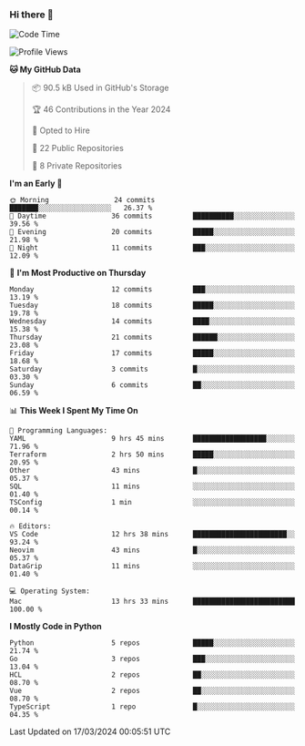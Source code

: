 ### Hi there 👋
<!--![visitors](https://visitor-badge.glitch.me/badge?page_id=d0zingcat)-->
<!--
**d0zingcat/d0zingcat** is a ✨ _special_ ✨ repository because its `README.md` (this file) appears on your GitHub profile.

Here are some ideas to get you started:

- 🔭 I’m currently working on ...
- 🌱 I’m currently learning ...
- 👯 I’m looking to collaborate on ...
- 🤔 I’m looking for help with ...
- 💬 Ask me about ...
- 📫 How to reach me: ...
- 😄 Pronouns: ...
- ⚡ Fun fact: ...
-->
<!--START_SECTION:waka-->
![Code Time](http://img.shields.io/badge/Code%20Time-3%2C409%20hrs%2014%20mins-blue)

![Profile Views](http://img.shields.io/badge/Profile%20Views-6-blue)

**🐱 My GitHub Data** 

> 📦 90.5 kB Used in GitHub's Storage 
 > 
> 🏆 46 Contributions in the Year 2024
 > 
> 💼 Opted to Hire
 > 
> 📜 22 Public Repositories 
 > 
> 🔑 8 Private Repositories 
 > 
**I'm an Early 🐤** 

```text
🌞 Morning                24 commits          ███████░░░░░░░░░░░░░░░░░░   26.37 % 
🌆 Daytime                36 commits          ██████████░░░░░░░░░░░░░░░   39.56 % 
🌃 Evening                20 commits          █████░░░░░░░░░░░░░░░░░░░░   21.98 % 
🌙 Night                  11 commits          ███░░░░░░░░░░░░░░░░░░░░░░   12.09 % 
```
📅 **I'm Most Productive on Thursday** 

```text
Monday                   12 commits          ███░░░░░░░░░░░░░░░░░░░░░░   13.19 % 
Tuesday                  18 commits          █████░░░░░░░░░░░░░░░░░░░░   19.78 % 
Wednesday                14 commits          ████░░░░░░░░░░░░░░░░░░░░░   15.38 % 
Thursday                 21 commits          ██████░░░░░░░░░░░░░░░░░░░   23.08 % 
Friday                   17 commits          █████░░░░░░░░░░░░░░░░░░░░   18.68 % 
Saturday                 3 commits           █░░░░░░░░░░░░░░░░░░░░░░░░   03.30 % 
Sunday                   6 commits           ██░░░░░░░░░░░░░░░░░░░░░░░   06.59 % 
```


📊 **This Week I Spent My Time On** 

```text
💬 Programming Languages: 
YAML                     9 hrs 45 mins       ██████████████████░░░░░░░   71.96 % 
Terraform                2 hrs 50 mins       █████░░░░░░░░░░░░░░░░░░░░   20.95 % 
Other                    43 mins             █░░░░░░░░░░░░░░░░░░░░░░░░   05.37 % 
SQL                      11 mins             ░░░░░░░░░░░░░░░░░░░░░░░░░   01.40 % 
TSConfig                 1 min               ░░░░░░░░░░░░░░░░░░░░░░░░░   00.14 % 

🔥 Editors: 
VS Code                  12 hrs 38 mins      ███████████████████████░░   93.24 % 
Neovim                   43 mins             █░░░░░░░░░░░░░░░░░░░░░░░░   05.37 % 
DataGrip                 11 mins             ░░░░░░░░░░░░░░░░░░░░░░░░░   01.40 % 

💻 Operating System: 
Mac                      13 hrs 33 mins      █████████████████████████   100.00 % 
```

**I Mostly Code in Python** 

```text
Python                   5 repos             █████░░░░░░░░░░░░░░░░░░░░   21.74 % 
Go                       3 repos             ███░░░░░░░░░░░░░░░░░░░░░░   13.04 % 
HCL                      2 repos             ██░░░░░░░░░░░░░░░░░░░░░░░   08.70 % 
Vue                      2 repos             ██░░░░░░░░░░░░░░░░░░░░░░░   08.70 % 
TypeScript               1 repo              █░░░░░░░░░░░░░░░░░░░░░░░░   04.35 % 
```




 Last Updated on 17/03/2024 00:05:51 UTC
<!--END_SECTION:waka-->

